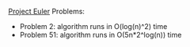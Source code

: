 [Project Euler](https://projecteuler.net/archives) Problems:
* Problem 2: algorithm runs in O(log(n)^2) time
* Problem 51: algorithm runs in O(5n*2^log(n)) time
